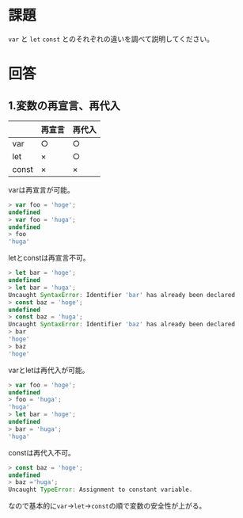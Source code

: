 # 課題
`var` と `let` `const` とのそれぞれの違いを調べて説明してください。

# 回答
## 1.変数の再宣言、再代入

|  | 再宣言 | 再代入 |
| --- | --- | --- |
| var | ○ | ○ |
| let | × | ○ |
| const | × | × |

varは再宣言が可能。

```jsx
> var foo = 'hoge';
undefined
> var foo = 'huga';
undefined
> foo
'huga'
```

letとconstは再宣言不可。

```jsx
> let bar = 'hoge';
undefined
> let bar = 'huga';
Uncaught SyntaxError: Identifier 'bar' has already been declared
> const baz = 'hoge';
undefined
> const baz = 'huga';
Uncaught SyntaxError: Identifier 'baz' has already been declared
> bar
'hoge'
> baz
'hoge'
```

varとletは再代入が可能。

```jsx
> var foo = 'hoge';
undefined
> foo = 'huga';
'huga'
> let bar = 'hoge';
undefined
> bar = 'huga';
'huga'
```

constは再代入不可。

```jsx
> const baz = 'hoge';
undefined
> baz ='huga';
Uncaught TypeError: Assignment to constant variable.
```

なので基本的に`var`→`let`→`const`の順で変数の安全性が上がる。

